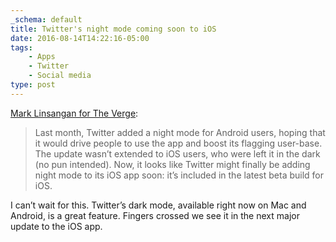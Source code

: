 ```yaml
---
_schema: default
title: Twitter's night mode coming soon to iOS
date: 2016-08-14T14:22:16-05:00
tags:
    - Apps
    - Twitter
    - Social media
type: post
---
```

[Mark Linsangan for The Verge](https://www.theverge.com/2016/8/13/12465362/twitter-night-mode-iphone-apple-ios):

> Last month, Twitter added a night mode for Android users, hoping that it would drive people to use the app and boost its flagging user-base. The update wasn’t extended to iOS users, who were left it in the dark (no pun intended). Now, it looks like Twitter might finally be adding night mode to its iOS app soon: it’s included in the latest beta build for iOS.

I can’t wait for this. Twitter’s dark mode, available right now on Mac and Android, is a great feature. Fingers crossed we see it in the next major update to the iOS app.